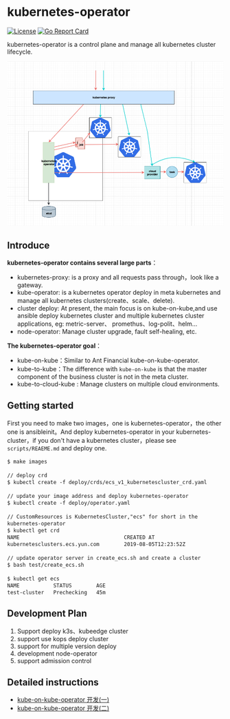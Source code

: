 # kubernetes-operator

[![License](https://img.shields.io/badge/license-Apache%202-4EB1BA.svg)](https://www.apache.org/licenses/LICENSE-2.0.html)
[![Go Report Card](https://goreportcard.com/badge/github.com/gosoon/kubernetes-operator)](https://goreportcard.com/report/github.com/gosoon/kubernetes-operator)

kubernetes-operator is a control plane and manage all kubernetes cluster lifecycle.

<img src="doc/images/image-20190805195135765.png"></img>

## Introduce

**kubernetes-operator contains several large parts**：

- kubernetes-proxy: is a proxy and all requests pass through，look like a gateway.
- kube-operator: is a kubernetes operator deploy in meta kubernetes and manage all kubernetes clusters(create、scale、delete).
- cluster deploy: At present, the main focus is on kube-on-kube,and use ansible deploy kubernetes cluster and multiple kubernetes cluster applications, eg: metric-server、 promethus、log-polit、helm...
- node-operator: Manage cluster upgrade, fault self-healing, etc.

**The kubernetes-operator goal**：

- kube-on-kube：Similar to Ant Financial kube-on-kube-operator.
- kube-to-kube：The difference with `kube-on-kube`  is that the master component of the business cluster is not in the meta cluster.
- kube-to-cloud-kube : Manage clusters on multiple cloud environments.


## Getting started

First you need to make two images，one is kubernetes-operator，the other one is ansibleinit。And deploy kubernetes-operator in your kubernetes-cluster，if you don't have a kubernetes cluster，please see `scripts/REAEME.md` and deploy one.

```
$ make images

// deploy crd
$ kubectl create -f deploy/crds/ecs_v1_kubernetescluster_crd.yaml

// update your image address and deploy kubernetes-operator
$ kubectl create -f deploy/operator.yaml

// CustomResources is KubernetesCluster,"ecs" for short in the kubernetes-operator
$ kubectl get crd
NAME                                  CREATED AT
kubernetesclusters.ecs.yun.com        2019-08-05T12:23:52Z

// update operator server in create_ecs.sh and create a cluster
$ bash test/create_ecs.sh  

$ kubectl get ecs
NAME           STATUS        AGE
test-cluster   Prechecking   45m
```



## Development Plan

1. Support deploy k3s、kubeedge cluster
2. support use kops deploy cluster
3. support for multiple version deploy
4. development node-operator 
5. support admission control

## Detailed instructions

- [kube-on-kube-operator 开发(一)](http://blog.tianfeiyu.com/2019/08/05/kube_on_kube_operator_1/)
- [kube-on-kube-operator 开发(二)](http://blog.tianfeiyu.com/2019/08/07/kube_on_kube_operator_2/)


